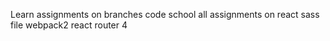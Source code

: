 Learn assignments on branches
code school all assignments on react
sass file
webpack2
react router 4
